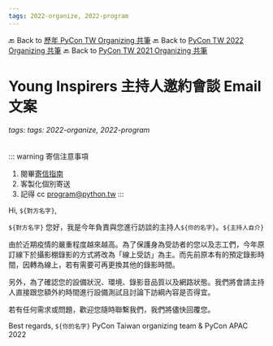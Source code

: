 ```yaml
---
tags: 2022-organize, 2022-program
---
```


🔙 Back to [歷年 PyCon TW Organizing 共筆](/ryPr7SFyP/%2FHM5mHCFKQCu7-W5ea8ITcw%3Fview)
🔙 Back to [PyCon TW 2022 Organizing 共筆](/F4qRbwIsQXWH5B6cZ6Pzyw)
🔙 Back to [PyCon TW 2021 Organizing 共筆](/Wb9vQrfJQk-5tPoPR23hwA)

# Young Inspirers 主持人邀約會談 Email 文案
###### tags: tags: 2022-organize, 2022-program

:::    warning
寄信注意事項
1. 閱畢[寄信指南](https://hackmd.io/5a2QvF2zS5KeXizc84v_Zg?view)
2. 客製化個別寄送
3. 記得 cc program@python.tw
:::


Hi, `${對方名字}`,

`${對方名字}` 您好，我是今年負責與您進行訪談的主持人`${你的名字}`。`${主持人自介}`


由於近期疫情的嚴重程度越來越高。為了保護身為受訪者的您以及志工們，今年原訂線下於攝影棚錄影的方式將改為「線上受訪」為主。而先前原本有的預定錄影時間，因轉為線上，若有需要可再更換其他的錄影時間。

另外，為了確認您的設備狀況、環境、錄影音品質以及網路狀態。我們將會請主持人直接跟您額外約時間進行設備測試且討論下訪綱內容是否得宜。

若有任何需求或問題，歡迎您隨時聯繫我們，我們將儘快回覆您。

Best regards,
`${你的名字}`
PyCon Taiwan organizing team & PyCon APAC 2022
